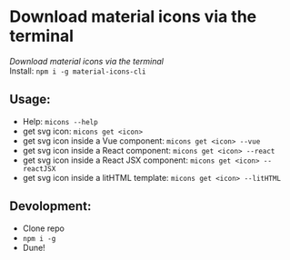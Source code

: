 # Download material icons via the terminal
*Download material icons via the terminal*  
Install: `npm i -g material-icons-cli`

## Usage:
- Help: `micons --help`
- get svg icon: `micons get <icon>`
- get svg icon inside a Vue component: `micons get <icon> --vue`
- get svg icon inside a React component: `micons get <icon> --react`
- get svg icon inside a React JSX component: `micons get <icon> --reactJSX`
- get svg icon inside a litHTML template: `micons get <icon> --litHTML`

## Devolopment:
- Clone repo
- `npm i -g`
- Dune!